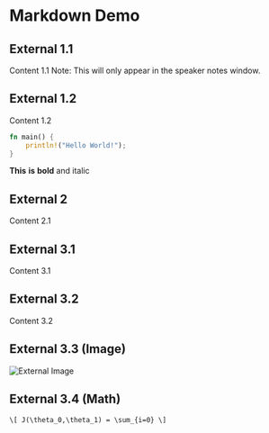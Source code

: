 # Markdown Demo



## External 1.1

Content 1.1
Note: This will only appear in the speaker notes window.



## External 1.2

Content 1.2
```rust
fn main() {
    println!("Hello World!");
}
```
<!-- .element: class="fragment" -->

**This** __is__ **bold** and italic
<!-- .element: class="fragment" -->



## External 2

Content 2.1



## External 3.1

Content 3.1


## External 3.2

Content 3.2


## External 3.3 (Image)

![External Image](https://s3.amazonaws.com/static.slid.es/logo/v2/slides-symbol-512x512.png)


## External 3.4 (Math)

`\[ J(\theta_0,\theta_1) = \sum_{i=0} \]`
